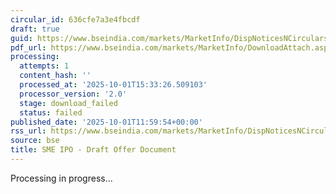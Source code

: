 ```yaml
---
circular_id: 636cfe7a3e4fbcdf
draft: true
guid: https://www.bseindia.com/markets/MarketInfo/DispNoticesNCirculars.aspx?Noticeid={B3E81769-C6AE-48AF-BF13-4D890E87A06F}&noticeno=20251001-34&dt=10/01/2025&icount=34&totcount=74&flag=0
pdf_url: https://www.bseindia.com/markets/MarketInfo/DownloadAttach.aspx?id=20251001-34&attachedId=
processing:
  attempts: 1
  content_hash: ''
  processed_at: '2025-10-01T15:33:26.509103'
  processor_version: '2.0'
  stage: download_failed
  status: failed
published_date: '2025-10-01T11:59:54+00:00'
rss_url: https://www.bseindia.com/markets/MarketInfo/DispNoticesNCirculars.aspx?Noticeid={B3E81769-C6AE-48AF-BF13-4D890E87A06F}&noticeno=20251001-34&dt=10/01/2025&icount=34&totcount=74&flag=0
source: bse
title: SME IPO - Draft Offer Document
---
```


Processing in progress...
